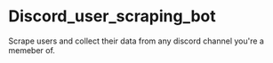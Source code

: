 # Discord_user_scraping_bot
Scrape users and collect their data from any discord channel you're a memeber of.

